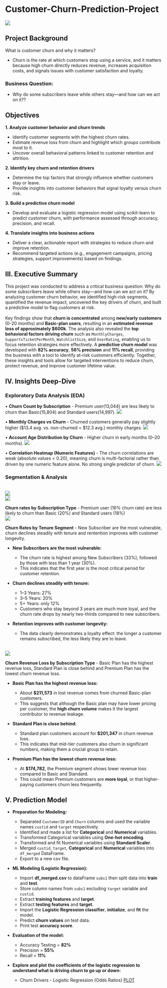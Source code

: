 # Customer-Churn-Prediction-Project

<img src="./dataviz/odds_ratios.png">

## Project Background
What is customer churn and why it matters?
+ Churn is the rate at which customers stop using a service, and it matters because high churn directly reduces revenue, increases acquisition costs, and signals issues with customer satisfaction and loyalty.
### Business Question:
+	Why do some subscribers leave while others stay—and how can we act on it??

## Objectives
**1. Analyze customer behavior and churn trends**
+ Identify customer segments with the highest churn rates.
+	Estimate revenue loss from churn and highlight which groups contribute most to it.
+ Uncover overall behavioral patterns linked to customer retention and attrition.
  
**2.	Identify key churn and retention drivers**
+	Determine the top factors that strongly influence whether customers stay or leave.
+	Provide insights into customer behaviors that signal loyalty versus churn risk.
  
**3. Build a predictive churn model**
+	Develop and evaluate a logistic regression model using scikit-learn to predict customer churn, with performance assessed through accuracy, precision, and recall.
  
**4. Translate insights into business actions**
+	Deliver a clear, actionable report with strategies to reduce churn and improve retention.
+	Recommend targeted actions (e.g., engagement campaigns, pricing strategies, support improvements) based on findings.


## III. Executive Summary
This project was conducted to address a critical business question: Why do some subscribers leave while others stay—and how can we act on it? By analyzing customer churn behavior, we identified high-risk segments, quantified the revenue impact, uncovered the key drivers of churn, and built a predictive model to flag customers at risk.
<br>
<br>
Key findings show that **churn is concentrated** among **new/early customers** (0-20 months) and **Basic-plan users**, resulting in an **estimated revenue loss of approximately $600k**. The analysis also revealed the **top behavioral factors driving churn** such as ```MonthlyCharges```, ```SupportsTicketPerMonth```, ```WatchlistSize```, and ```UserRating```, enabling us to focus retention strategies more effectively. A **predictive churn model** was developed with **82% accuracy**, **56% precision** and **11% recall**, providing the business with a tool to identify at-risk customers efficiently. Together, these insights and tools allow for targeted interventions to reduce churn, protect revenue, and improve customer lifetime value.

## IV. Insights Deep-Dive
### Exploratory Data Analysis (EDA)
•	**Churn Count by Subscription** - Premium user(13,044) are less likely to churn than Basic(15,804) and Standard users(14,997). 
<img src="./dataviz/churn_substype.png">

•	**Monthly Charges vs Churn** - Churned customers generally pay slightly higher ($13.4 avg. vs. non-churned = $12.3 avg.) monthly charges. 
<img src="./dataviz/churn_monthlycharges.png">

•	**Account Age Distribution by Churn** - Higher churn in early months (0–20 months).
<img src="./dataviz/churn_accage_distri.png">

•	**Correlation Heatmap (Numeric Features)** - The churn correlations are weak (absolute values < 0.20), meaning churn is multi-factorial rather than driven by one numeric feature alone. No strong single predictor of churn.
<img src="./dataviz/churn_corrheatmap.png">

### Segmentation & Analysis
<br>
<img src="./dataviz/churnrate_substype_chart.png">
<br>
<img src="./dataviz/churnrate_substype.PNG">

**Churn rates by Subscription Type** - Premium user (16% churn rate) are less likely to churn than Basic (20%) and Standard users (18%)
<br>
<img src="./dataviz/churnrate_tenure_chart.png">

**Churn Rates by Tenure Segment** - New Subscriber are the most vulnerable, churn declines steadily with tenure and rentention improves with customer longevity.

+ **New Subscribers are the most vulnerable:**
  + The churn rate is highest among New Subscribers (33%), followed by those with less than 1 year (30%).
  + This indicates that the first year is the most critical period for customer retention.

+ **Churn declines steadily with tenure:**
  + 1–3 Years: 27%
  + 3–5 Years: 20%
  + 5+ Years: only 12%
  + Customers who stay beyond 3 years are much more loyal, and the churn rate drops by nearly two-thirds compared to new subscribers.

+ **Retention improves with customer longevity:**
  + The data clearly demonstrates a loyalty effect: the longer a customer remains subscribed, the less likely they are to leave.
<br>

<img src="./dataviz/churn_revenueloss_substype.png">

**Churn Revenue Loss by Subscription Type** - Basic Plan has the highest revenue loss, Standard Plan is close behind and Premium Plan has the lowest churn revenue loss.
+ **Basic Plan has the highest revenue loss:**
  + About **$211,573** in lost revenue comes from churned Basic-plan customers.
  + This suggests that although the Basic plan may have lower pricing per customer, the **high churn volume** makes it the largest contributor to revenue leakage.
    
+ **Standard Plan is close behind:**
  + Standard plan customers account for **$201,347** in churn revenue loss.
  + This indicates that mid-tier customers also churn in significant numbers, making them a crucial group to retain.

+ **Premium Plan has the lowest churn revenue loss:**
  + At **$174,782**, the Premium segment shows lower revenue loss compared to Basic and Standard.
  + This could mean Premium customers are **more loyal**, or that higher-paying customers churn less frequently.

## V. Prediction Model
+ **Preparation for Modeling:**
  + Separated ```CustomerID``` and ```Churn``` columns and used the variable names ```custid``` and ```target``` respectively.
  + Identified and made a list for **Categorical** and **Numerical** variables.
  + Transformed Categorical variables using **One-hot encoding**.
  + Transformed and fit Numerical variables using **Standard Scaler**.
  + Merged ```custid```, ```target```, **Categorical** and **Numerical** variables into ```df_merged``` DataFrame.
  + Export to a new csv file.

+ **ML Modeling (Logistic Regression):**
  + Import **df_merged.csv** to dataFrame ```subs1``` then split data into **train** and **test**.
  + Store column names from ```subs1``` excluding ```target``` variable and ```custid```.
  + Extract **training features** and **target**.
  + Extract **testing features** and **target**.
  + Import the **Logistic Regression classifier**, **initialize**, and **fit** the model. 
  + Predict **churn values** on test data.
  + Print test **accuracy score**.
    
+ **Evaluation of the model:**
  + Accuracy Testing = **82%**
  + Precision = **55%**
  + Recall = **11%**
 
+ **Explore and plot the coefficients of the logistic regression to understand what is driving churn to go up or down:**
  + Churn Drivers - Logistic Regression (Odds Ratios) [PLOT](odds_ratios.png)
    

